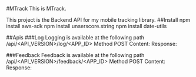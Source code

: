 #MTrack
This is MTrack.

This project is the Backend API for my mobile tracking library.
##Install
npm install aws-sdk
npm install unserscore.string
npm install date-utils 


##Apis
###Log
Logging is available at the following path /api/<API_VERSION>/log/<APP_ID>
Method POST
Content:
Response:


###Feedback
Feedback is available at the following path /api/<API_VERSION>/feedback/<APP_ID>
Method POST
Content:
Response: